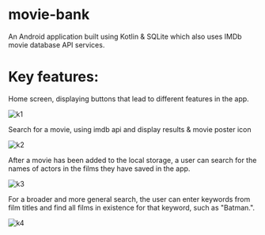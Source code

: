 # movie-bank
An Android application built using Kotlin &amp; SQLite which also uses IMDb movie database API services. 

<h1><b>Key features: </b></h1>

Home screen, displaying buttons that lead to different features in the app.

![k1](https://github.com/bi0hazarDD/movie-bank/assets/41805267/766263bb-e796-472c-a46d-45839acd71cf)



Search for a movie, using imdb api and display results & movie poster icon


![k2](https://github.com/bi0hazarDD/movie-bank/assets/41805267/7fedfc0b-01a3-42c5-872e-60131295d7ba)



After a movie has been added to the local storage, a user can search for the names of actors in the films they have saved in the app.


![k3](https://github.com/bi0hazarDD/movie-bank/assets/41805267/f7b0b9da-583c-482e-b56c-e29396f56677)


For a broader and more general search, the user can enter keywords from film titles and find all films in existence for that keyword, such as "Batman.".


![k4](https://github.com/bi0hazarDD/movie-bank/assets/41805267/5f778511-d614-4a46-8ea5-412f6ff3005e)




